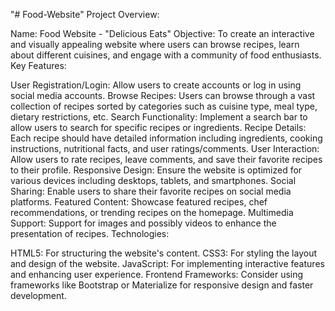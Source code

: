 "# Food-Website"
Project Overview:

Name: Food Website - "Delicious Eats"
Objective: To create an interactive and visually appealing website where users can browse recipes, learn about different cuisines, and engage with a community of food enthusiasts.
Key Features:

User Registration/Login: Allow users to create accounts or log in using social media accounts.
Browse Recipes: Users can browse through a vast collection of recipes sorted by categories such as cuisine type, meal type, dietary restrictions, etc.
Search Functionality: Implement a search bar to allow users to search for specific recipes or ingredients.
Recipe Details: Each recipe should have detailed information including ingredients, cooking instructions, nutritional facts, and user ratings/comments.
User Interaction: Allow users to rate recipes, leave comments, and save their favorite recipes to their profile.
Responsive Design: Ensure the website is optimized for various devices including desktops, tablets, and smartphones.
Social Sharing: Enable users to share their favorite recipes on social media platforms.
Featured Content: Showcase featured recipes, chef recommendations, or trending recipes on the homepage.
Multimedia Support: Support for images and possibly videos to enhance the presentation of recipes.
Technologies:

HTML5: For structuring the website's content.
CSS3: For styling the layout and design of the website.
JavaScript: For implementing interactive features and enhancing user experience.
Frontend Frameworks: Consider using frameworks like Bootstrap or Materialize for responsive design and faster development.
